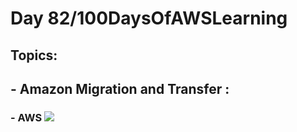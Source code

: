 <h1> Day 82/100DaysOfAWSLearning </h1>
<h2> Topics: </h2>

 <h2>  - Amazon Migration and Transfer : </h2>


<h3> - AWS 
                
    

<img src = "https://github.com/thetechgirlgita/100-days-of-aws-learning/blob/master/Images/Day82/82jpg?raw=true">


